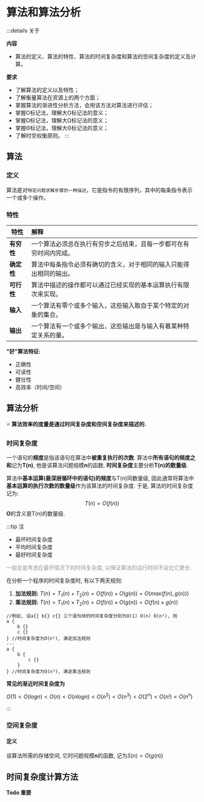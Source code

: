 # 算法和算法分析

:::details 关于

**内容**
- 算法的定义、算法的特性、算法的时间复杂度和算法的空间复杂度的定义及计算。

**要求**
- 了解算法的定义以及特性；
- 了解衡量算法在资源上的两个方面；
- 掌握算法的渐进性分析方法，会用该方法对算法进行评估；
- 掌握Ο标记法，理解大Ο标记法的意义；
- 掌握Ω标记法，理解大Ω标记法的意义；
- 掌握Θ标记法，理解大Θ标记法的意义；
- 了解时空权衡原则。
:::
## 算法
### 定义
算法是对`特定问题求解步骤的一种描述`，它是指令的有限序列，其中的每条指令表示一个或多个操作。

### 特性

| 特性 | 解释 |
| ------------- | :----------- |
| **有穷性** | 一个算法必须总在执行有穷步之后结束，且每一步都可在有穷时间内完成。 |
| **确定性** | 算法中每条指令必须有确切的含义，对于相同的输入只能得出相同的输出。 |
| **可行性** | 算法中描述的操作都可以通过已经实现的基本运算执行有限次来实现。 |
| **输入** | 一个算法有零个或多个输入，这些输入取自于某个特定的对象的集合。 |
| **输出** | 一个算法有一个或多个输出，这些输出是与输入有着某种特定关系的量。 |


**"好"算法特征:**
- 正确性 
- 可读性 
- 健壮性 
- 高效率（时间/空间）

## 算法分析

:star: **算法效率的度量是通过时间复杂度和空间复杂度来描述的.**

### 时间复杂度

一个语句的**频度**是指该语句在算法中**被重复执行的次数**. 算法中**所有语句的频度之和**记为**T(n)**, 他是该算法问题规模**n**的函数, **时间复杂度**主要分析**T(n)**的**数量级**. 

算法中**基本运算(最深层循环中的语句)**的**频度**与T(n)同数量级, 因此通常将算法中**基本运算的执行次数的数量级**作为该算法的时间复杂度. 于是, 算法的时间复杂度记为:
$$T(n)=O(f(n))$$
**O**的含义是T(n)的数量级.

:::tip 注
- 最坏时间复杂度
- 平均时间复杂度
- 最好时间复杂度

<font color="#909399">一般总是考虑在最坏情况下的时间复杂度, 以保证算法的运行时间不会比它更长.</font>

在分析一个程序的时间复杂度时, 有以下两天规则:
1. **加法规则:** $T(n)=T_1(n)+T_2(n)=O(f(n))+O(g(n))=O(max(f(n), g(n)))$
2. **乘法规则:** $T(n)=T_1(n)×T_2(n)=O(f(n))×O(g(n))=O(f(n)×g(n))$

``` 伪代码
//例如, 设a{} b{} c{} 三个语句块的时间复杂度分别为O(1) O(n) O(n²), 则
a {
    b {}
    c {}
} //时间复杂度为O(n²), 满足加法规则
---
a {
    b {
        c {}
    }
} //时间复杂度为O(n³), 满足乘法规则
```
**常见的渐近时间复杂度为**

$O(1) < O(logn) < O(n) < O(nlogn) < O(n^2) < O(n^3) < O(2^n) < O(n!) < O(n^n)$

:::


### 空间复杂度

#### 定义
该算法所需的存储空间, 它时问题规模**n**的函数, 记为$S(n)=O(g(n))$


## 时间复杂度计算方法

**Todo 重要**